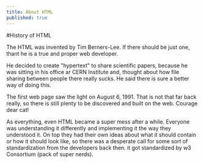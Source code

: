 ```yaml
---
title: About HTML
published: true
---
```


#History of HTML

The HTML was invented by Tim Berners-Lee. If there should be just one, thant he
 is a true and proper web developer.
 
He decided to create "hypertext" to share scientific papers, because he was sitting in
his office ar CERN Institute and, thought about how
file sharing between people there really sucks. He said there is sure a better 
way of doing this.

The first web page saw the light on August 6, 1991. That is not that far back really,
so there is still plenty to be discovered and built on the web. Courage dear cat!

As everything, even HTML became a super mess after a while. Everyone was understanding it
differently and implementing it the way they understood it. On top they had their own
ideas about what it should contain or how it should look like, 
so there was a desperate call for some sort of standardization from the developers
back then. it got standardized by w3 Consortium (pack of super nerds).